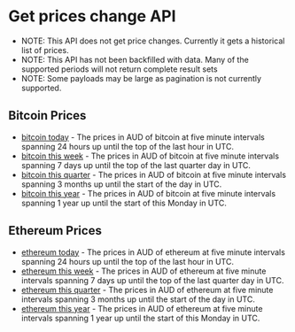 # Get prices change API
- NOTE: This API does not get price changes.  Currently it gets a historical list of prices.
- NOTE: This API has not been backfilled with data.  Many of the supported periods will not return complete result sets
- NOTE: Some payloads may be large as pagination is not currently supported.

## Bitcoin Prices
- [bitcoin today](https://wmmhun6fol.execute-api.ap-southeast-2.amazonaws.com/Prod/asset/BTC/price_changes?period=week) - The prices in AUD of bitcoin at five minute intervals spanning 24 hours up until the top of the last hour in UTC.
- [bitcoin this week](https://wmmhun6fol.execute-api.ap-southeast-2.amazonaws.com/Prod/asset/BTC/price_changes?period=week) - The prices in AUD of bitcoin at five minute intervals spanning 7 days up until the top of the last quarter day in UTC.
- [bitcoin this quarter](https://wmmhun6fol.execute-api.ap-southeast-2.amazonaws.com/Prod/asset/BTC/price_changes?period=week) - The prices in AUD of bitcoin at five minute intervals spanning 3 months up until the start of the day in UTC.
- [bitcoin this year](https://wmmhun6fol.execute-api.ap-southeast-2.amazonaws.com/Prod/asset/BTC/price_changes?period=week) - The prices in AUD of bitcoin at five minute intervals spanning 1 year up until the start of this Monday in UTC.

## Ethereum Prices
- [ethereum today](https://wmmhun6fol.execute-api.ap-southeast-2.amazonaws.com/Prod/asset/ETH/price_changes?period=week) - The prices in AUD of ethereum at five minute intervals spanning 24 hours up until the top of the last hour in UTC.
- [ethereum this week](https://wmmhun6fol.execute-api.ap-southeast-2.amazonaws.com/Prod/asset/ETH/price_changes?period=week) - The prices in AUD of ethereum at five minute intervals spanning 7 days up until the top of the last quarter day in UTC.
- [ethereum this quarter](https://wmmhun6fol.execute-api.ap-southeast-2.amazonaws.com/Prod/asset/ETH/price_changes?period=week) - The prices in AUD of ethereum at five minute intervals spanning 3 months up until the start of the day in UTC.
- [ethereum this year](https://wmmhun6fol.execute-api.ap-southeast-2.amazonaws.com/Prod/asset/ETH/price_changes?period=week) - The prices in AUD of ethereum at five minute intervals spanning 1 year up until the start of this Monday in UTC.
